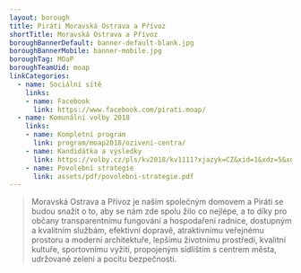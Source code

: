 ```yaml
---
layout: borough
title: Piráti Moravská Ostrava a Přívoz
shortTitle: Moravská Ostrava a Přívoz
boroughBannerDefault: banner-default-blank.jpg
boroughBannerMobile: banner-mobile.jpg
boroughTag: MOaP
boroughTeamUid: moap
linkCategories:
  - name: Sociální sítě
    links:
    - name: Facebook
      link: https://www.facebook.com/pirati.moap/
  - name: Komunální volby 2018
    links:
    - name: Kompletní program
      link: program/moap2018/oziveni-centra/
    - name: Kandidátka a výsledky
      link: https://volby.cz/pls/kv2018/kv1111?xjazyk=CZ&xid=1&xdz=5&xnumnuts=8106&xobec=545911&xstat=0&xvyber=0
    - name: Povolební strategie
      link: assets/pdf/povolebni-strategie.pdf
---
```


> Moravská Ostrava a Přívoz je naším společným domovem a Piráti se budou snažit o to, aby se nám zde spolu žilo co nejlépe, a to díky pro občany transparentnímu fungování a hospodaření radnice, dostupným a kvalitním službám, efektivní dopravě, atraktivnímu veřejnému prostoru a moderní architektuře, lepšímu životnímu prostředí, kvalitní kultuře, sportovnímu vyžití, propojeným sídlištím s centrem města, udržované zeleni a pocitu bezpečnosti.

